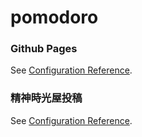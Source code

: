 # pomodoro

### Github Pages
See [Configuration Reference](https://lillianniu3640.github.io/pomodoro/).

### 精神時光屋投稿
See [Configuration Reference](https://challenge.thef2e.com/dashboard).
